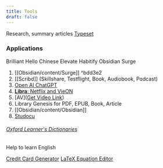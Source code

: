 ```yaml
---
title: Tools
draft: false
---
```


Research, summary articles
[Typeset](https://typeset.io/)
### Applications
Brilliant
Hello Chinese
Elevate
Habitify
Obsidian
Surge

1. [[Obsidian/content/Surge]] ^bdd3e2
2. [[Scribd]] (Skillshare, Testflight, Book, Audiobook, Podcast)
3. [Open AI ChatGPT](ChatGPT.md)
4. [**Libra**: Netflix and VieON](http://congmt.pro.vn/)
5. [AV]([Get Video Link](https://icongnghe.net/getlinkjav/))
6. Library Genesis for PDF, EPUB, Book, Article
7. [[Obsidian/content/Obsidian]]
8. [Studocu](https://drive.google.com/drive/folders/1imOU2bzMoM9yi7N4A_wx5xr2riqQ6YTR)

###### [Oxford Learner's Dictionaries](https://www.oxfordlearnersdictionaries.com)
Help to learn English

[Credit Card Generator](https://dnschecker.org/credit-card-generator.php)
[LaTeX Equation Editor](https://latexeditor.lagrida.com/)

